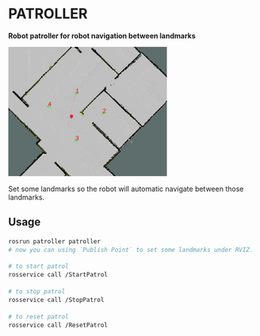 PATROLLER
===

__Robot patroller for robot navigation between landmarks__

![image](img/patroller.gif)

Set some landmarks so the robot will automatic navigate between those landmarks.

## Usage
``` bash
rosrun patroller patroller
# now you can using `Publish Point` to set some landmarks under RVIZ.

# to start patrol
rosservice call /StartPatrol

# to stop patrol
rosservice call /StopPatrol

# to reset patrol
rosservice call /ResetPatrol
```
